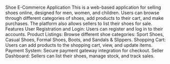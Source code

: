 Shoe E-Commerce Application
This is a web-based application for selling shoes online, designed for men, women, and children. Users can browse through different categories of shoes, add products to their cart, and make purchases. The platform also allows sellers to list their shoes for sale.
Features
  User Registration and Login: Users can register and log in to their accounts.
  Product Listings: Browse different shoe categories: Sport Shoes, Casual Shoes, Formal Shoes, Boots, and Sandals & Slippers.
  Shopping Cart: Users can add products to the shopping cart, view, and update items.
  Payment System: Secure payment gateway integration for checkout.
  Seller Dashboard: Sellers can list their shoes, manage stock, and track sales.
